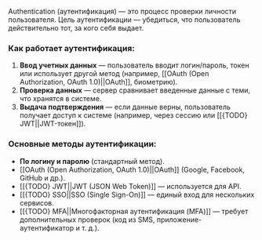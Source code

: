 Authentication (аутентификация) — это процесс проверки личности пользователя. Цель аутентификации — убедиться, что пользователь действительно тот, за кого себя выдает.
  
### Как работает аутентификация:

1. **Ввод учетных данных** — пользователь вводит логин/пароль, токен или использует другой метод (например, [[OAuth (Open Authorization, OAuth 1.0)||OAuth]], биометрию).
2. **Проверка данных** — сервер сравнивает введенные данные с теми, что хранятся в системе.
3. **Выдача подтверждения** — если данные верны, пользователь получает доступ к системе (например, через сессию или [[{TODO} JWT||JWT-токен]]).

  
### Основные методы аутентификации:

- **По логину и паролю** (стандартный метод).
- [[OAuth (Open Authorization, OAuth 1.0)||OAuth]] (Google, Facebook, GitHub и др.).
- [[{TODO} JWT||JWT (JSON Web Token)]] — используется для API.
- [[{TODO} SSO||SSO (Single Sign-On)]] — единый вход для нескольких сервисов.
- [[{TODO} MFA||Многофакторная аутентификация (MFA)]] — требует дополнительных проверок (код из SMS, приложение-аутентификатор и т. д.).
